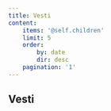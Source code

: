 ```yaml
---
title: Vesti
content:
    items: '@self.children'
    limit: 5
    order:
        by: date
        dir: desc
    pagination: '1'
---
```


## Vesti
